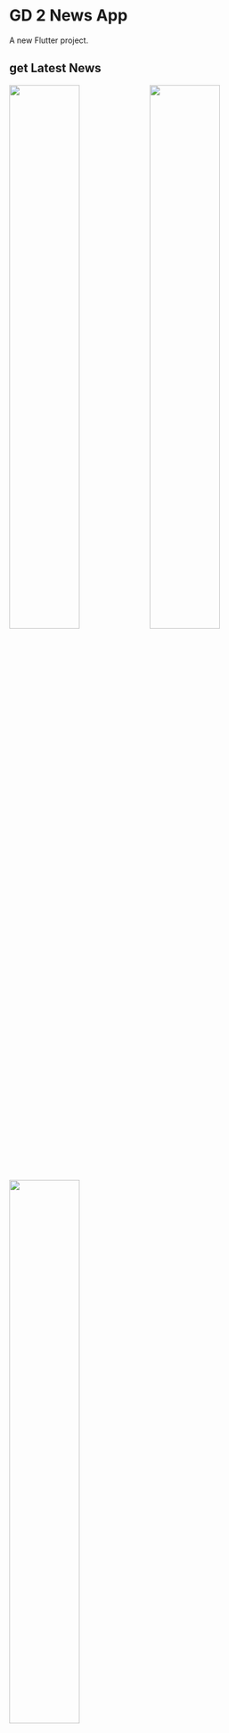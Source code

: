# GD 2 News App

A new Flutter project.

## get Latest News

<img src="https://user-images.githubusercontent.com/41188075/50679453-70949500-1029-11e9-9d25-0c2d1953b2e8.png" width="50%" ><img src="https://user-images.githubusercontent.com/41188075/50679458-725e5880-1029-11e9-9558-35f9b3c43eb3.png" width="50%" >

<img src="https://user-images.githubusercontent.com/41188075/50679464-738f8580-1029-11e9-9bb5-6f3f7fb2d2eb.png" width="50%" > <img src="https://user-images.githubusercontent.com/41188075/50679465-75594900-1029-11e9-9212-4ae1c66e96a5.png" width="50%" >
